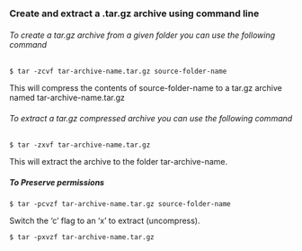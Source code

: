 ### Create and extract a .tar.gz archive using command line

###### To create a tar.gz archive from a given folder you can use the following command

```
$ tar -zcvf tar-archive-name.tar.gz source-folder-name
```

This will compress the contents of source-folder-name to a tar.gz archive named tar-archive-name.tar.gz

###### To extract a tar.gz compressed archive you can use the following command

```
$ tar -zxvf tar-archive-name.tar.gz
```

This will extract the archive to the folder tar-archive-name.

##### To Preserve permissions

```
$ tar -pcvzf tar-archive-name.tar.gz source-folder-name
```

Switch the ‘c’ flag to an ‘x’ to extract (uncompress).

```
$ tar -pxvzf tar-archive-name.tar.gz
```
